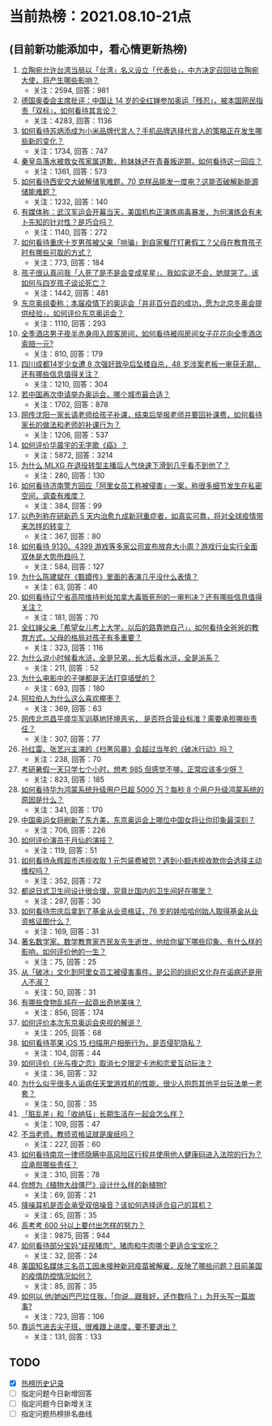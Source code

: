 # 当前热榜：2021.08.10-21点
## (目前新功能添加中，看心情更新热榜)
1. [立陶宛允许台湾当局以「台湾」名义设立「代表处」，中方决定召回驻立陶宛大使，将产生哪些影响？](https://www.zhihu.com/question/478718797)
    * 关注：2594, 回答：981
2. [德国奥委会主席批评：中国让 14 岁的全红婵参加奥运「残忍」，被本国网民指责「双标」，如何看待其言论？](https://www.zhihu.com/question/478488762)
    * 关注：4283, 回答：1136
3. [如何看待苏炳添成为小米品牌代言人？手机品牌选择代言人的策略正在发生哪些新的变化？](https://www.zhihu.com/question/478630976)
    * 关注：1734, 回答：747
4. [秦皇岛落水被救女孩家属道歉，称妹妹还在青春叛逆期，如何看待这一回应？](https://www.zhihu.com/question/478636177)
    * 关注：1361, 回答：573
5. [如何看待西安交大破解储氢难题，70 克样品能发一度电？这能否破解新能源储能难题？](https://www.zhihu.com/question/478426952)
    * 关注：1232, 回答：140
6. [有媒体称：武汉军运会开幕当天，美国机构正演练病毒暴发，为何演练会有未卜先知的针对性？是巧合吗？](https://www.zhihu.com/question/477157499)
    * 关注：1140, 回答：272
7. [如何看待重庆十岁男孩被父亲「哄骗」到自家餐厅打暑假工？父母在教育孩子时有哪些可取的方式？](https://www.zhihu.com/question/478357385)
    * 关注：773, 回答：184
8. [孩子很认真问我「人死了是不是会变成星星」，我如实说不会，她就哭了。该如何与四岁孩子谈论死亡？](https://www.zhihu.com/question/477396986)
    * 关注：1442, 回答：481
9. [东京奥组委称：本届疫情下的奥运会「并非百分百的成功，愿为北京冬奥会提供经验」，如何评价东京奥运会？](https://www.zhihu.com/question/478442115)
    * 关注：1110, 回答：293
10. [全季酒店男子夜半赤身闯入顾客房间，如何看待被闯房间女子花花向全季酒店索赔一元?](https://www.zhihu.com/question/478552549)
    * 关注：810, 回答：179
11. [四川成都14岁少女遭 8 次强奸致孕后坠楼自杀，48 岁涉案老板一审获无期，还有哪些信息值得关注？](https://www.zhihu.com/question/478418777)
    * 关注：1210, 回答：304
12. [若中国再次申请举办奥运会，哪个城市最合适？](https://www.zhihu.com/question/49192819)
    * 关注：1702, 回答：878
13. [网传沈阳一家长请老师给孩子补课，结束后举报老师并要回补课费，如何看待家长的做法和老师的补课行为？](https://www.zhihu.com/question/478114492)
    * 关注：1206, 回答：537
14. [如何评价华晨宇的无字歌《癌》？](https://www.zhihu.com/question/29680247)
    * 关注：5872, 回答：3214
15. [为什么 MLXG 在退役转型主播后人气快速下滑到几乎看不到他了？](https://www.zhihu.com/question/475507197)
    * 关注：280, 回答：130
16. [如何看待济南警方回应「阿里女员工称被侵害」一案，称很多细节发生在私密空间，调查有难度？](https://www.zhihu.com/question/478727061)
    * 关注：384, 回答：99
17. [以色列称在研新药 5 天内治愈九成新冠重症者，如真实可靠，将对全球疫情带来怎样的转变？](https://www.zhihu.com/question/478621729)
    * 关注：367, 回答：80
18. [如何看待 9130、4399 游戏等多家公司宣布放弃大小周？游戏行业实行全面双休是大势所趋吗？](https://www.zhihu.com/question/478611235)
    * 关注：584, 回答：127
19. [为什么陈建斌在《甄嬛传》里面的表演几乎没什么表情？](https://www.zhihu.com/question/449473743)
    * 关注：63, 回答：40
20. [如何看待辽宁省高院维持判处加拿大毒贩死刑的一审判决？还有哪些信息值得关注？](https://www.zhihu.com/question/478645584)
    * 关注：181, 回答：70
21. [全红婵父亲「希望女儿考上大学，以后的路靠她自己」，如何看待全爸爸的教育方式，父母的格局对孩子有多重要？](https://www.zhihu.com/question/478501209)
    * 关注：323, 回答：116
22. [为什么说小时候看水浒，全是兄弟，长大后看水浒，全是派系？](https://www.zhihu.com/question/477794001)
    * 关注：211, 回答：52
23. [为什么电影中的子弹都是无法打穿墙壁的？](https://www.zhihu.com/question/278844449)
    * 关注：693, 回答：180
24. [阿拉伯人为什么这么喜欢椰枣？](https://www.zhihu.com/question/477956028)
    * 关注：369, 回答：63
25. [网传北京昌平盛华军训基地环境恶劣， 是否符合营业标准？需要承担哪些责任？](https://www.zhihu.com/question/478577430)
    * 关注：307, 回答：77
26. [孙红雷、张艺兴主演的《扫黑风暴》会超过当年的《破冰行动》吗？](https://www.zhihu.com/question/477815273)
    * 关注：238, 回答：70
27. [考研暑假一天只学七个小时，想考 985 但感觉不够，正常应该多少呀？](https://www.zhihu.com/question/477621630)
    * 关注：823, 回答：185
28. [如何看待华为鸿蒙系统升级用户已超 5000 万？每秒 8 个用户升级鸿蒙系统的原因是什么？](https://www.zhihu.com/question/478358572)
    * 关注：341, 回答：170
29. [中国奥运女将刷新了东方美，东京奥运会上哪位中国女将让你印象最深刻？](https://www.zhihu.com/question/478209975)
    * 关注：706, 回答：226
30. [如何评价演员于月仙的演技？](https://www.zhihu.com/question/478420736)
    * 关注：119, 回答：51
31. [如何看待永辉超市违规收取 1 元包装费被罚？遇到小额违规收款你会选择主动维权吗？](https://www.zhihu.com/question/478483438)
    * 关注：352, 回答：72
32. [都说日式卫生间设计很合理，究竟比国内的卫生间好在哪里？](https://www.zhihu.com/question/475591520)
    * 关注：287, 回答：30
33. [如何看待宗庆后拿到了基金从业资格证，76 岁的娃哈哈创始人取得基金从业资格证图什么？](https://www.zhihu.com/question/478519183)
    * 关注：169, 回答：31
34. [著名数学家、数学教育家齐民友先生逝世，他给你留下哪些印象、有什么样的影响，如何评价他的一生？](https://www.zhihu.com/question/478342146)
    * 关注：75, 回答：25
35. [从「破冰」文化到阿里女员工被侵害事件，是公司的组织文化存在诟病还是用人不淑？](https://www.zhihu.com/question/478270405)
    * 关注：50, 回答：31
36. [有哪些食物乱炖在一起竟出奇地美味？](https://www.zhihu.com/question/472739548)
    * 关注：856, 回答：174
37. [如何评价本次东京奥运会央视的解说？](https://www.zhihu.com/question/477556859)
    * 关注：205, 回答：68
38. [如何看待苹果 iOS 15 扫描用户相册行为，是否侵犯隐私？](https://www.zhihu.com/question/478425577)
    * 关注：104, 回答：44
39. [如何评价《光与夜之恋》取消七夕限定卡池和恋爱互动玩法？](https://www.zhihu.com/question/478773258)
    * 关注：36, 回答：32
40. [为什么似乎很多人诟病任天堂游戏机的性能，很少人抱怨其他平台玩法单一老套？](https://www.zhihu.com/question/478153368)
    * 关注：50, 回答：35
41. [「脏乱差」和「收纳狂」长期生活在一起会怎么样？](https://www.zhihu.com/question/475314333)
    * 关注：109, 回答：47
42. [不当老师，教师资格证就是废纸吗？](https://www.zhihu.com/question/445300321)
    * 关注：227, 回答：60
43. [如何看待南京一律师隐瞒中高风险区行程并使用他人健康码进入法院的行为？应承担哪些责任？](https://www.zhihu.com/question/478192822)
    * 关注：310, 回答：78
44. [你想为《植物大战僵尸》设计什么样的新植物?](https://www.zhihu.com/question/476507359)
    * 关注：69, 回答：21
45. [降噪耳机是否会承受双倍噪音？该如何选择适合自己的耳机？](https://www.zhihu.com/question/475584558)
    * 关注：65, 回答：35
46. [高考考 600 分以上要付出怎样的努力？](https://www.zhihu.com/question/332243873)
    * 关注：9875, 回答：944
47. [如何看待部分宝妈“歧视猪肉”，猪肉和牛肉哪个更适合宝宝吃？](https://www.zhihu.com/question/477742531)
    * 关注：32, 回答：24
48. [美国知名媒体三名员工因未接种新冠疫苗被解雇，反映了哪些问题？目前美国的疫情防控情况如何？](https://www.zhihu.com/question/477805073)
    * 关注：85, 回答：35
49. [如何以 他/她凶巴巴拦住我，「你说…跟我好，还作数吗？」为开头写一篇故事?](https://www.zhihu.com/question/468253321)
    * 关注：723, 回答：106
50. [靠运气进去尖子班，很难跟上进度，要不要退出？](https://www.zhihu.com/question/478597302)
    * 关注：131, 回答：133
## TODO
* [x] [热榜历史记录](hot_history/AllHot.md)
* [ ] 指定问题今日新增回答
* [ ] 指定问题今日新增关注
* [ ] 指定问题热榜排名曲线
